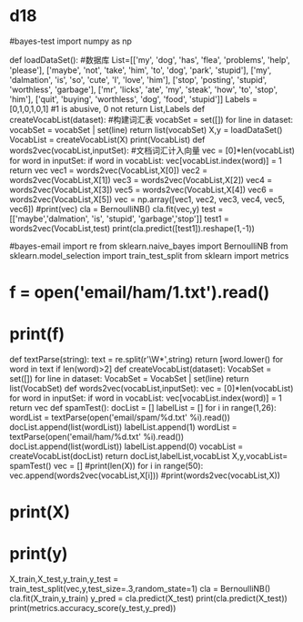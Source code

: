 # d18

#bayes-test
import numpy as np

def loadDataSet():                                                                                #数据库
    List=[['my', 'dog', 'has', 'flea', 'problems', 'help', 'please'],
                 ['maybe', 'not', 'take', 'him', 'to', 'dog', 'park', 'stupid'],
                 ['my', 'dalmation', 'is', 'so', 'cute', 'I', 'love', 'him'],
                 ['stop', 'posting', 'stupid', 'worthless', 'garbage'],
                 ['mr', 'licks', 'ate', 'my', 'steak', 'how', 'to', 'stop', 'him'],
                 ['quit', 'buying', 'worthless', 'dog', 'food', 'stupid']]
    Labels = [0,1,0,1,0,1]    #1 is abusive, 0 not
    return List,Labels
def createVocabList(dataset):                                                                  #构建词汇表
    vocabSet = set([])
    for line in dataset:
        vocabSet = vocabSet | set(line)
    return list(vocabSet)
X,y = loadDataSet()
VocabList = createVocabList(X)
print(VocabList)
def words2vec(vocabList,inputSet):                                                             #文档词汇计入向量
    vec = [0]*len(vocabList)
    for word in inputSet:
        if word in vocabList:
            vec[vocabList.index(word)] = 1
    return vec
vec1 = words2vec(VocabList,X[0])
vec2 = words2vec(VocabList,X[1])
vec3 = words2vec(VocabList,X[2])
vec4 = words2vec(VocabList,X[3])
vec5 = words2vec(VocabList,X[4])
vec6 = words2vec(VocabList,X[5])
vec = np.array([vec1,
                vec2,
                vec3,
                vec4,
                vec5,
                vec6])
#print(vec)
cla = BernoulliNB()
cla.fit(vec,y)
test = [['maybe','dalmation', 'is', 'stupid', 'garbage','stop']]
test1 = words2vec(VocabList,test)
print(cla.predict([test1]).reshape(1,-1))

#bayes-email
import re
from sklearn.naive_bayes import BernoulliNB
from sklearn.model_selection import train_test_split
from sklearn import metrics

# f = open('email/ham/1.txt').read()
# print(f)

def textParse(string):
    text = re.split(r'\W*',string)
    return [word.lower() for word in text if len(word)>2]
def createVocabList(dataset):
    VocabSet = set([])
    for line in dataset:
        VocabSet = VocabSet | set(line)
    return list(VocabSet)
def words2vec(vocabList,inputSet):
    vec = [0]*len(vocabList)
    for word in inputSet:
        if word in vocabList:
            vec[vocabList.index(word)] = 1
    return vec
def spamTest():
    docList = []
    labelList = []
    for i in range(1,26):
        wordList = textParse(open('email/spam/%d.txt' %i).read())
        docList.append(list(wordList))
        labelList.append(1)
        wordList = textParse(open('email/ham/%d.txt' %i).read())
        docList.append(list(wordList))
        labelList.append(0)
    vocabList = createVocabList(docList)
    return docList,labelList,vocabList
X,y,vocabList= spamTest()
vec = []
#print(len(X))
for i in range(50):
    vec.append(words2vec(vocabList,X[i]))
#print(words2vec(vocabList,X))
# print(X)
# print(y)
X_train,X_test,y_train,y_test = train_test_split(vec,y,test_size=.3,random_state=1)
cla = BernoulliNB()
cla.fit(X_train,y_train)
y_pred = cla.predict(X_test)
print(cla.predict(X_test))
print(metrics.accuracy_score(y_test,y_pred))
